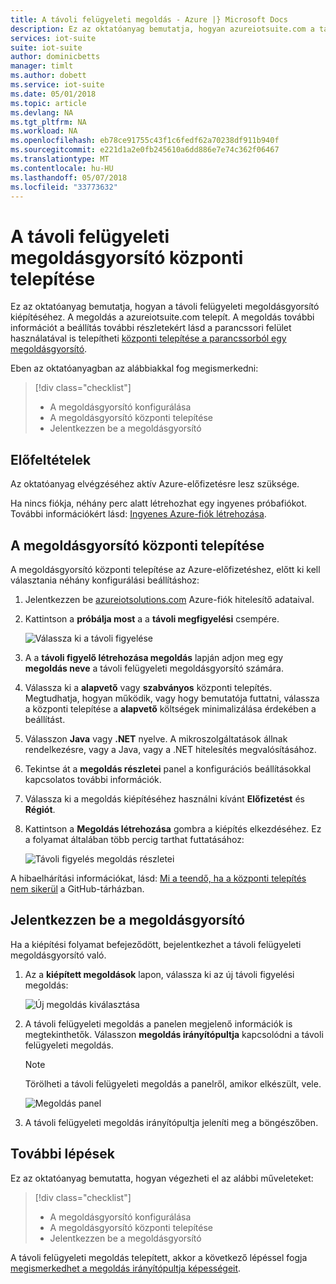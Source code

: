 ```yaml
---
title: A távoli felügyeleti megoldás - Azure |} Microsoft Docs
description: Ez az oktatóanyag bemutatja, hogyan azureiotsuite.com a távoli felügyeleti megoldásgyorsító kiépítéséhez.
services: iot-suite
suite: iot-suite
author: dominicbetts
manager: timlt
ms.author: dobett
ms.service: iot-suite
ms.date: 05/01/2018
ms.topic: article
ms.devlang: NA
ms.tgt_pltfrm: NA
ms.workload: NA
ms.openlocfilehash: eb78ce91755c43f1c6fedf62a70238df911b940f
ms.sourcegitcommit: e221d1a2e0fb245610a6dd886e7e74c362f06467
ms.translationtype: MT
ms.contentlocale: hu-HU
ms.lasthandoff: 05/07/2018
ms.locfileid: "33773632"
---
```

# <a name="deploy-the-remote-monitoring-solution-accelerator"></a>A távoli felügyeleti megoldásgyorsító központi telepítése

Ez az oktatóanyag bemutatja, hogyan a távoli felügyeleti megoldásgyorsító kiépítéséhez. A megoldás a azureiotsuite.com telepít. A megoldás további információt a beállítás további részletekért lásd a parancssori felület használatával is telepítheti [központi telepítése a parancssorból egy megoldásgyorsító](iot-suite-remote-monitoring-deploy-cli.md).

Eben az oktatóanyagban az alábbiakkal fog megismerkedni:

> [!div class="checklist"]
> * A megoldásgyorsító konfigurálása
> * A megoldásgyorsító központi telepítése
> * Jelentkezzen be a megoldásgyorsító

## <a name="prerequisites"></a>Előfeltételek

Az oktatóanyag elvégzéséhez aktív Azure-előfizetésre lesz szüksége.

Ha nincs fiókja, néhány perc alatt létrehozhat egy ingyenes próbafiókot. További információkért lásd: [Ingyenes Azure-fiók létrehozása](http://azure.microsoft.com/pricing/free-trial/).

## <a name="deploy-the-solution-accelerator"></a>A megoldásgyorsító központi telepítése

A megoldásgyorsító központi telepítése az Azure-előfizetéshez, előtt ki kell választania néhány konfigurálási beállításhoz:

1. Jelentkezzen be [azureiotsolutions.com](https://www.azureiotsolutions.com/Accelerators) Azure-fiók hitelesítő adataival.

1. Kattintson a **próbálja most** a a **távoli megfigyelési** csempére.

    ![Válassza ki a távoli figyelése](media/iot-suite-remote-monitoring-deploy/remotemonitoring.png)

1. A a **távoli figyelő létrehozása megoldás** lapján adjon meg egy **megoldás neve** a távoli felügyeleti megoldásgyorsító számára.

1. Válassza ki a **alapvető** vagy **szabványos** központi telepítés. Megtudhatja, hogyan működik, vagy hogy bemutatója futtatni, válassza a központi telepítése a **alapvető** költségek minimalizálása érdekében a beállítást.

1. Válasszon **Java** vagy **.NET** nyelve. A mikroszolgáltatások állnak rendelkezésre, vagy a Java, vagy a .NET hitelesítés megvalósításához.

1. Tekintse át a **megoldás részletei** panel a konfigurációs beállításokkal kapcsolatos további információk.

1. Válassza ki a megoldás kiépítéséhez használni kívánt **Előfizetést** és **Régiót**.

1. Kattintson a **Megoldás létrehozása** gombra a kiépítés elkezdéséhez. Ez a folyamat általában több percig tarthat futtatásához:

    ![Távoli figyelés megoldás részletei](media/iot-suite-remote-monitoring-deploy/createform.png)

A hibaelhárítási információkat, lásd: [Mi a teendő, ha a központi telepítés nem sikerül](https://github.com/Azure/azure-iot-pcs-remote-monitoring-dotnet/wiki/Developer-Troubleshooting-Guide#what-to-do-when-a-deployment-fails) a GitHub-tárházban.

## <a name="sign-in-to-the-solution-accelerator"></a>Jelentkezzen be a megoldásgyorsító

Ha a kiépítési folyamat befejeződött, bejelentkezhet a távoli felügyeleti megoldásgyorsító való.

1. Az a **kiépített megoldások** lapon, válassza ki az új távoli figyelési megoldás:

    ![Új megoldás kiválasztása](media/iot-suite-remote-monitoring-deploy/choosenew.png)

1. A távoli felügyeleti megoldás a panelen megjelenő információk is megtekinthetők. Válasszon **megoldás irányítópultja** kapcsolódni a távoli felügyeleti megoldás.

    > [!NOTE]
    > Törölheti a távoli felügyeleti megoldás a panelről, amikor elkészült, vele.

    ![Megoldás panel](media/iot-suite-remote-monitoring-deploy/solutionpanel.png)

1. A távoli felügyeleti megoldás irányítópultja jeleníti meg a böngészőben.

## <a name="next-steps"></a>További lépések

Ez az oktatóanyag bemutatta, hogyan végezheti el az alábbi műveleteket:

> [!div class="checklist"]
> * A megoldásgyorsító konfigurálása
> * A megoldásgyorsító központi telepítése
> * Jelentkezzen be a megoldásgyorsító

A távoli felügyeleti megoldás telepített, akkor a következő lépéssel fogja [megismerkedhet a megoldás irányítópultja képességeit](./iot-suite-remote-monitoring-explore.md).

<!-- Next tutorials in the sequence -->